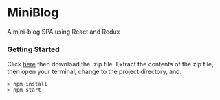 # MiniBlog
A mini-blog SPA using React and Redux

### Getting Started


Click [here](https://github.com/xu-weixin/MiniBlog) then download the .zip file.  Extract the contents of the zip file, then open your terminal, change to the project directory, and:

```
> npm install
> npm start
```
